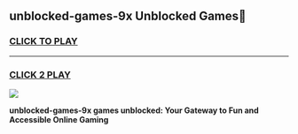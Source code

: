 
## unblocked-games-9x Unblocked Games👋
<h3>
<a href="https://news.freeplayer.one?title=unblocked-games-9x&ref=16F">CLICK TO PLAY</a></h3>
<hr>

<h3>
<a href="https://news.freeplayer.one?title=unblocked-games-9x&ref=16F">CLICK 2 PLAY</a>
  
</h3>

<a href="https://news.freeplayer.one?title=unblocked-games-9x&ref=16F/"><img src="https://clearcache.store/games.png"></a>


**unblocked-games-9x games unblocked: Your Gateway to Fun and Accessible Online Gaming**
